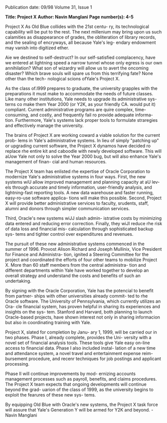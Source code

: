 Publication date: 09/98
Volume 31, Issue 1

**Title: Project X**
**Author: Navin Manglani**
**Page number(s): 4-5**

Project X 
As Old Blue collides with the 21st centu-
ry, its technological capability will be put to 
the rest. The next millenium may bring upon 
us such calamities as disappearance of grades, 
the obliteration of library records, and the 
sealing of encryways, all because Yale's leg-
endary endowment may vanish into digitized 
ether. 

Aie we destined to self-destruct? In our 
self-satisfied complacency, have we entered at 
lightning speed a narrow tunnel whose only 
egress is our own annihilation? What son of 
wizardry will allow us to avert the oncoming 
disaster? Which brave souls will spare us from 
this terrifying fate? None other than the tech-
nological scions ofYale's Project X. 

As the class of.l999 prepares to graduate, 
the university grapples with the preparations 
it must make to accommodate the needs of 
future classes. Like many other institutions, 
Yale needs to upgrade its administrative sys-
terns co make them Year 2000 (or Y2K, as 
your friendly CA. would put it) compliant. 
Current administrative programs are quire 
complex, time-consuming, and costly, and 
frequently fail ro provide adequate informa-
tion. Furthermore, Yale's systems lack proper 
tools to formulate straregies and effectively 
manage the university. 

The brains of Project X are working 
coward a viable solution for the current prob-
lems in Yale's administrative systems. In lieu 
of simply "patching up" or upgrading current 
software, the Project X dynamos have decided 
ro replace rhe entire kit and caboodle with 
newly developed software. This will aUow 
Yale not only to solve the Year 2000 bug, but 
will also enhance Yale's management of finan-
cial and human resources. 

The Project X team has enlisted rhe 
expertise of Oracle Corporation to modernize 
Yale's administrative systems in four ways. 
First, the new systems wiU allow improved 
management and planning capacity at aU lev-
els through accurate and timely information, 
user-friendly 
analysis, 
and lightning-fast 
reporting tools. A new data warehouse and 
faster running, easy-ro-use software applica-
tions will make this possible. Second, Project 
X will provide better administrative services to 
faculty, srudents, staff, alumni and donors 
through simpler communication services. 

Third, Oracle's new systems wiJJ slash admin-
istrative costs by minimizing data entered and 
reducing error correction. Finally, they wiJI 
reduce rhe risk of data loss and financial mis-
calculation through sophisticated backup sys-
tems and tighter control over expenditures 
and revenues. 

The pursuit of these new administrative 
systems commenced in the summer of 1996. 
Provost Alison Richard and Joseph Mullinix, 
Vice President for Finance and Administra-
tion, ignited a Steering Committee for the 
project and coordinated the efforts of four 
other teams to mobilize Project X. More than 
60 staff members from the central administra-
tion and different departments within Yale 
have worked together to develop an overall 
strategy and understand the costs and benefits 
of such an undertaking. 

By signing with the Oracle Corporation, 
Yale has the potencial to benefit from partner-
ships with other universities already commit-
ted to rhe Oracle software. The University of 
Pennsylvania, which currently utilizes an Ora-
cle financial system, has proven helpful in 
sharing its experiences and insights on the sys-
tem. Stanford and Harvard, both planning to 
launch Oracle-based projects, have shown 
interest not only in sharing informacion but 
also in coordinating training with Yale. 

Project X, slated for completion by Janu-
ary 1, 1999, will be carried our in two phases. 
Phase I, already complete, provides the Uni-
versity with a novel set of financial analysis 
tools. These tools give Yale easy on-line access 
to financial data. Phase I also included instal-
lation of a new time and attendance system, a 
novel travel and entertainment expense reim-
bursement procedure, and recenr techniques 
for job postings and applicant processing. 

Phase II will continue improvements by mod-
ernizing accounts management processes such 
as payroll, benefits, and claims procedures. 
The Project X team expects that ongoing 
developments will continue beyond the grad-
uarion of the class of 1999, as the university 
begins to exploit the fearures of these new sys-
tems. 

By equipping Old Blue with Oracle's new 
systems, the Project X task force will assure 
that Yale's Generation Y will be armed for 
Y2K and beyond. 
-Navin Manglani